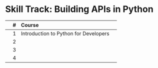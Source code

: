 # Skill Track: Building APIs in Python

|  | # | Course |  |
|:---:|:---:|:---|:---|
|  | 1 | Introduction to Python for Developers |  |
|  | 2 |  |  |
|  | 3 |  |  |
|  | 4 |  |  |